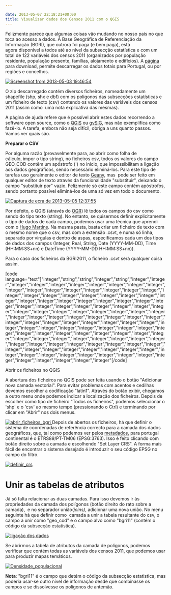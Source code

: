 ```yaml
---

date: 2013-05-07 22:18:21+00:00
title: Visualizar dados dos Censos 2011 com o QGIS
---
```


Felizmente parece que algumas coisas vão mudando no nosso país no que toca ao acesso a dados. A Base Geográfica de Referenciação da Informação (BGRI), que outrora foi paga (e bem paga), está agora disponível a todos até ao nível da subsecção estatística e com um total de 122 variáveis dos censos 2011 (organizados por população residente, população presente, famílias, alojamento e edifícios). A [página](http://mapas.ine.pt/download/index2011.phtml) para download, permite descarregar os dados totais para Portugal, ou por regiões e concelhos.

[![Screenshot from 2013-05-03 19:46:54](http://sigsemgrilhetas.files.wordpress.com/2013/05/screenshot-from-2013-05-03-194654.png?w=584)
](http://sigsemgrilhetas.files.wordpress.com/2013/05/screenshot-from-2013-05-03-194654.png)

O zip descarregado contém diversos ficheiros, nomeadamente um shapefile (shp, shx e dbf) com os poligonos das subsecções estatísticas e um ficheiro de texto (csv) contendo os valores das variáveis dos censos 2011 (assim como  uma nota explicativa das mesmas).

A página de ajuda refere que é possível abrir estes dados recorrendo a software open source, como o [QGIS](http://qgis.org/) ou [gvSIG](http://www.gvsig.org/web/), mas não exemplifica como fazê-lo. A tarefa, embora não seja difícil, obriga a uns quanto passos. Vamos ver quais são.

**Preparar o CSV**

Por alguma razão (provavelmente para, ao abrir como folha de cálculo, impor o tipo string), no ficheiros csv, todos os valores do campo GEO_COD contêm um apóstrofo (') no início, que impossibilitam a ligação aos dados geográficos, sendo necessário eliminá-los. Para este tipo de tarefas uso geralmente o editor de texto [Geany](http://www.geany.org/), mas  pode ser feito em qualquer editor de texto através da funcionalidade "substituir", deixando o campo "substituir por" vazio. Felizmente só este campo contém apóstrofos, sendo portanto possível eliminá-los de uma só vez em todo o documento.

[![Captura de ecra de 2013-05-05 12:37:55](http://sigsemgrilhetas.files.wordpress.com/2013/05/captura-de-ecra-de-2013-05-05-123755.png?w=584)
](http://sigsemgrilhetas.files.wordpress.com/2013/05/captura-de-ecra-de-2013-05-05-123755.png)

Por defeito, o QGIS (através do [OGR](http://www.gdal.org/ogr/)) lê todos os campos do csv como sendo do tipo texto (string). No entanto, se quisermos definir explicitamente o tipo de dados de cada campo, podemos usar uma técnica que aprendi com o [Hugo Martins](http://www.linkedin.com/in/hfpmartins). Na mesma pasta, basta criar um ficheiro de texto com o mesmo nome que o csv, mas com a extensão .csvt, e numa só linha, separado por virgulas e dentro de aspas, especificamos cada um dos tipos de dados dos campos (Integer, Real, String, Date (YYYY-MM-DD), Time (HH:MM:SS+nn) e DateTime (YYYY-MM-DD HH:MM:SS+nn)).

Para o caso dos ficheiros da BGRI2011, o ficheiro .csvt será qualquer coisa assim.

[code language="text"]"integer","string","string","integer","string","integer","integer","integer","integer","integer","integer","integer","integer","integer","integer","integer","integer","integer","integer","integer","integer","integer","integer","integer","integer","integer","integer","integer","integer","integer","integer","integer","integer","integer","integer","integer","integer","integer","integer","integer","integer","integer","integer","integer","integer","integer","integer","integer","integer","integer","integer","integer","integer","integer","integer","integer","integer","integer","integer","integer","integer","integer","integer","integer","integer","integer","integer","integer","integer","integer","integer","integer","integer","integer","integer","integer","integer","integer","integer","integer","integer","integer","integer","integer","integer","integer","integer","integer","integer","integer","integer","integer","integer","integer","integer","integer","integer","integer","integer","integer","integer","integer","integer","integer","integer","integer","integer","integer","integer","integer","integer","integer","integer","integer","integer","integer","integer","integer","integer","integer","integer","integer","integer","integer","integer","integer","integer"[/code]

Abrir os ficheiros no QGIS

A abertura dos ficheiros no QGIS pode ser feita usando o botão "Adicionar nova camada vectorial". Para evitar problemas com acentos e cedilhas devemos escolher a codificação "latin1". Através do botão exibir, chegamos a outro menu onde podemos indicar a localização dos ficheiros. Depois de escolher como tipo de ficheiro "Todos os ficheiros", podemos seleccionar o 'shp' e o 'csv' ao mesmo tempo (pressionando o Ctrl) e terminando por clicar em "Abrir" nos dois menus.

[![abrir_ficheiros_bgri](http://sigsemgrilhetas.files.wordpress.com/2013/05/abrir_ficheiros_bgri1.png?w=584)
](http://sigsemgrilhetas.files.wordpress.com/2013/05/abrir_ficheiros_bgri1.png)Depois de abertos os ficheiros, há que definir o sistema de coordenadas de referência correcto para a camada dos dados geográficos, que, tal como podemos ver pelos [metadados](http://mapas.ine.pt/download/metadados/bgri11.html), para portugal continental é o ETRS89/PT-TM06 (EPSG:3763). Isso é feito clicando com botão direito sobre a camada e escolhendo "Set Layer CRS". A forma mais fácil de encontrar o sistema desejado é introduzir o seu código EPSG no campo do filtro.

[![definir_crs](http://sigsemgrilhetas.files.wordpress.com/2013/05/definir_crs.png?w=584)
](http://sigsemgrilhetas.files.wordpress.com/2013/05/definir_crs.png)


# Unir as tabelas de atributos


Já só falta relacionar as duas camadas. Para isso devemos ir às propriedades da camada dos polígonos (botão direito do rato sobre a camada),  e no separador união(_joins)_, adicionar uma nova união. No menu seguinte há que definir como  camada a unir a tabela resultante do csv, o campo a unir como "geo_cod" e o campo alvo como "bgri11" (contém o código da subsecção estatística).

[![ligação dos dados](http://sigsemgrilhetas.files.wordpress.com/2013/05/ligac3a7c3a3o-dos-dados.png?w=584)
](http://sigsemgrilhetas.files.wordpress.com/2013/05/ligac3a7c3a3o-dos-dados.png)

Se abrirmos a tabela de atributos da camada de polígonos, podemos verificar que contém todas as variáveis dos censos 2011, que podemos usar para produzir mapas temáticos.

[![Densidade_populacional](http://sigsemgrilhetas.files.wordpress.com/2013/05/densidade_populacional.png?w=584)
](http://sigsemgrilhetas.files.wordpress.com/2013/05/densidade_populacional.png)

**Nota**: "bgri11" é o campo que detém o código da subsecção estatistica, mas poderia usar-se outro nível de informação desde que combinasse os campos e se dissolvesse os polígonos de antemão.

